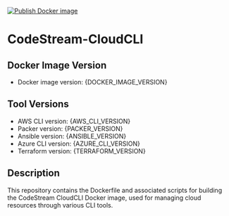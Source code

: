 [![Publish Docker image](https://github.com/techlotse/codestream-cloudcli/actions/workflows/docker-publish.yml/badge.svg)](https://github.com/techlotse/codestream-cloudcli/actions/workflows/docker-publish.yml)
# CodeStream-CloudCLI
## Docker Image Version

- Docker image version: {DOCKER_IMAGE_VERSION}

## Tool Versions

- AWS CLI version: {AWS_CLI_VERSION}
- Packer version: {PACKER_VERSION}
- Ansible version: {ANSIBLE_VERSION}
- Azure CLI version: {AZURE_CLI_VERSION}
- Terraform version: {TERRAFORM_VERSION}

## Description

This repository contains the Dockerfile and associated scripts for building the CodeStream CloudCLI Docker image, used for managing cloud resources through various CLI tools.

